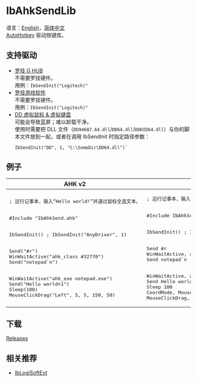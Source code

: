# IbAhkSendLib
语言：[English](README.md)，[简体中文](README.zh-Hans.md)  
[AutoHotkey](https://www.autohotkey.com/) 驱动按键库。  

## 支持驱动
* [罗技 G HUB](https://www.logitechg.com.cn/zh-cn/innovation/g-hub.html)  
  不需要罗技硬件。  
  用例：`IbSendInit("Logitech)"`
* [罗技游戏软件](https://support.logi.com/hc/zh-cn/articles/360025298053)  
  不需要罗技硬件。  
  用例：`IbSendInit("Logitech)"`
* [DD 虚拟鼠标 & 虚拟键盘](https://github.com/ddxoft/master)  
  可能会导致蓝屏；难以卸载干净。  
  使用时需要把 DLL 文件（`DD94687.64.dll`/`DD64.dll`/`DDHID64.dll`）与你的脚本文件放到一起，或者在调用 IbSendInit 时指定路径参数：
  ```ahk
  IbSendInit("DD", 1, "C:\SomeDir\DD64.dll")`
  ```

## 例子
<table>
<thead><tr>
    <th>AHK v2</th>
    <th>AHK v1</th>
</tr></thead>
<tbody>
    <tr>
        <td><pre lang="ahk">; 运行记事本，输入“Hello world!”并通过鼠标全选文本。
<br/>
#Include "IbAhkSend.ahk"
<br/>
IbSendInit() ; IbSendInit("AnyDriver", 1)
<br/>
Send("#r")
WinWaitActive("ahk_class #32770")
Send("notepad`n")
<br/>
WinWaitActive("ahk_exe notepad.exe")
Send("Hello world+1")
Sleep(100)
MouseClickDrag("Left", 5, 5, 150, 50)</pre></td>
        <td><pre lang="ahk">; 运行记事本，输入“Hello world!”并通过鼠标全选文本。
<br/>
#Include IbAhkSend.ahk
<br/>
IbSendInit() ; IbSendInit("AnyDriver", 1)
<br/>
Send #r
WinWaitActive, ahk_class #32770
Send notepad`n
<br/>
WinWaitActive, ahk_exe notepad.exe
Send Hello world+1
Sleep 100
CoordMode, Mouse, Client
MouseClickDrag, Left, 5, 5, 150, 50</pre></td>
    </tr>
</tbody>
</table>

## 下载
[Releases](../../releases)

## 相关推荐
* [IbLogiSoftExt](https://github.com/Chaoses-Ib/IbLogiSoftExt)